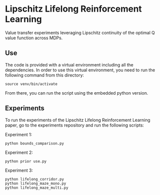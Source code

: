 # Lipschitz Lifelong Reinforcement Learning

Value transfer experiments leveraging Lipschitz continuity of the optimal Q value function across MDPs.

## Use

The code is provided with a virtual environment including all the dependencies.
In order to use this virtual environment, you need to run the following command from this directory:

    source venv/bin/activate
    
From there, you can run the script using the embedded python version.

## Experiments

To run the experiments of the Lipschitz Lifelong Reinforcement Learning paper, go to the experiments repository and run the following scripts:

Experiment 1:

	python bounds_comparison.py

Experiment 2:

	python prior use.py
	
Experiment 3:

	python lifelong_corridor.py
	python lifelong_maze_mono.py
	python lifelong_maze_multi.py

